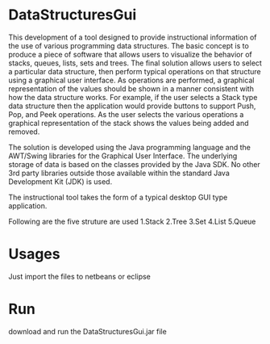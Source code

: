 # DataStructuresGui

This  development of a tool designed to provide instructional information of the use of various programming data structures. The basic concept is to produce a piece of software that allows users to visualize the behavior of stacks, queues, lists, sets and trees. The final solution allows users to select a particular data structure, then perform typical operations on that structure using a graphical user interface. As operations are performed, a graphical representation of the values should be shown in a manner consistent with how the data structure works.  For example, if the user selects a Stack type data structure then the application would provide buttons to support Push, Pop, and Peek operations. As the user selects the various operations a graphical representation of the stack shows the values being added and removed.

The solution is developed using the Java programming language and the AWT/Swing libraries for the Graphical User Interface. The underlying storage of data is based on the classes provided by the Java SDK. No other 3rd party libraries outside those available within the standard Java Development Kit (JDK) is used. 

The instructional tool takes the form of a typical desktop GUI type application. 

Following are the five struture are used
1.Stack
2.Tree
3.Set
4.List
5.Queue

# Usages
Just import the files to netbeans or eclipse

# Run
download and run the DataStructuresGui.jar file

